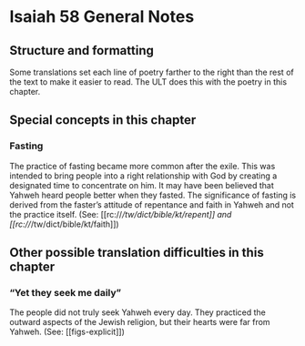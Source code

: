 # Isaiah 58 General Notes
## Structure and formatting

Some translations set each line of poetry farther to the right than the rest of the text to make it easier to read. The ULT does this with the poetry in this chapter.

## Special concepts in this chapter

### Fasting
The practice of fasting became more common after the exile. This was intended to bring people into a right relationship with God by creating a designated time to concentrate on him. It may have been believed that Yahweh heard people better when they fasted. The significance of fasting is derived from the faster’s attitude of repentance and faith in Yahweh and not the practice itself. (See: [[rc://*/tw/dict/bible/kt/repent]] and [[rc://*/tw/dict/bible/kt/faith]])

## Other possible translation difficulties in this chapter

### “Yet they seek me daily”
The people did not truly seek Yahweh every day. They practiced the outward aspects of the Jewish religion, but their hearts were far from Yahweh. (See: [[figs-explicit]])